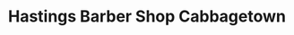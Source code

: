 ---
title: "Hastings Barber Shop Cabbagetown"
url: /toronto/hastings-barber-shop-cabbagetown/
shop: Friseur
---